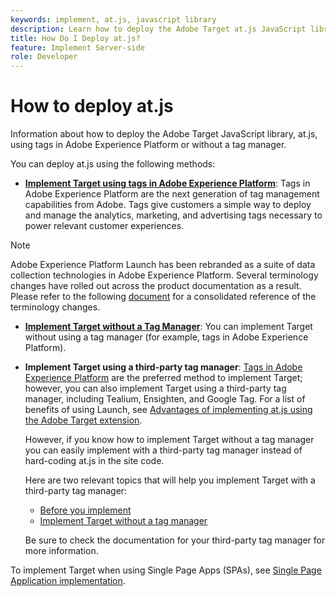 ```yaml
---
keywords: implement, at.js, javascript library
description: Learn how to deploy the Adobe Target at.js JavaScript library using tags in Adobe Experience Platform or without a tag manager.
title: How Do I Deploy at.js?
feature: Implement Server-side
role: Developer
---
```

# How to deploy at.js

Information about how to deploy the Adobe Target JavaScript library, at.js, using tags in Adobe Experience Platform or without a tag manager.

You can deploy at.js using the following methods:

* **[Implement Target using tags in Adobe Experience Platform](/help/dev/implement/client-side/atjs/how-to-deployatjs/implement-target-using-adobe-launch.md)**: Tags in Adobe Experience Platform are the next generation of tag management capabilities from Adobe. Tags give customers a simple way to deploy and manage the analytics, marketing, and advertising tags necessary to power relevant customer experiences.

>[!NOTE]
>
>Adobe Experience Platform Launch has been rebranded as a suite of data collection technologies in Adobe Experience Platform. Several terminology changes have rolled out across the product documentation as a result. Please refer to the following [document](https://experienceleague.adobe.com/docs/experience-platform/tags/term-updates.html) for a consolidated reference of the terminology changes.

* **[Implement Target without a Tag Manager](/help/dev/implement/client-side/atjs/how-to-deployatjs/implement-target-without-a-tag-manager.md)**: You can implement Target without using a tag manager (for example, tags in Adobe Experience Platform).
* **Implement Target using a third-party tag manager**: [Tags in Adobe Experience Platform](/help/dev/implement/client-side/atjs/how-to-deployatjs/implement-target-using-adobe-launch.md) are the preferred method to implement Target; however, you can also implement Target using a third-party tag manager, including Tealium, Ensighten, and Google Tag. For a list of benefits of using Launch, see [Advantages of implementing at.js using the Adobe Target extension](/help/dev/implement/client-side/atjs/how-to-deployatjs/implement-target-using-adobe-launch.md#advantages-of-implementing-atjs-using-the-target-extension).

  However, if you know how to implement Target without a tag manager you can easily implement with a third-party tag manager instead of hard-coding at.js in the site code.

  Here are two relevant topics that will help you implement Target with a third-party tag manager:

  * [Before you implement](/src/pages/before-implement/)
  * [Implement Target without a tag manager](/help/dev/implement/client-side/atjs/how-to-deployatjs/implement-target-without-a-tag-manager.md)

  Be sure to check the documentation for your third-party tag manager for more information.

To implement Target when using Single Page Apps (SPAs), see [Single Page Application implementation](/help/dev/implement/client-side/atjs/how-to-deployatjs/target-atjs-single-page-application.md).

